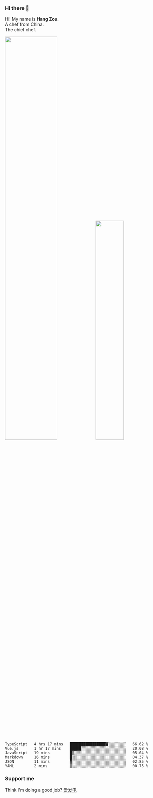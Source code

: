 ### Hi there 👋

Hi! My name is **Hang Zou**.  
A chef from China.  
The chief chef.

<img align="" width="57.5%" src="https://github-readme-stats.vercel.app/api?username=zouhangwithsweet&hide_title=true&hide_border=true&show_icons=true&include_all_commits=true&line_height=21" /><img align="" width="42.4%" src="https://github-readme-stats.vercel.app/api/top-langs/?username=zouhangwithsweet&hide_title=true&hide_border=true&layout=compact" />

<!--START_SECTION:waka-->

```text
TypeScript   4 hrs 17 mins   ████████████████▓░░░░░░░░   66.62 %
Vue.js       1 hr 17 mins    █████░░░░░░░░░░░░░░░░░░░░   20.08 %
JavaScript   19 mins         █▒░░░░░░░░░░░░░░░░░░░░░░░   05.04 %
Markdown     16 mins         █░░░░░░░░░░░░░░░░░░░░░░░░   04.37 %
JSON         11 mins         ▓░░░░░░░░░░░░░░░░░░░░░░░░   02.85 %
YAML         2 mins          ▒░░░░░░░░░░░░░░░░░░░░░░░░   00.75 %
```

<!--END_SECTION:waka-->

### Support me

Think I'm doing a good job? [爱发电](https://afdian.net/@zouhangsweet)
